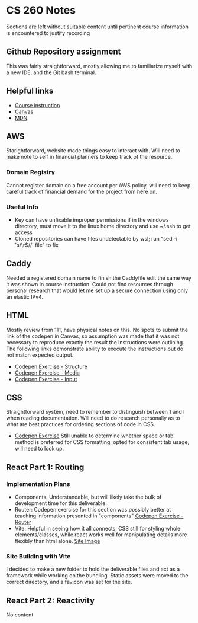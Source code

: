 # CS 260 Notes

Sections are left without suitable content until pertinent course information is encountered to justify recording

## Github Repository assignment

This was fairly straightforward, mostly allowing me to familiarize myself with a new IDE, and the Git bash terminal. 


## Helpful links

- [Course instruction](https://github.com/webprogramming260)
- [Canvas](https://byu.instructure.com)
- [MDN](https://developer.mozilla.org)

## AWS

Starightforward, website made things easy to interact with. Will need to make note to self in financial planners to keep track of the resource.
### Domain Registry
Cannot register domain on a free account per AWS policy, will need to keep careful track of financial demand for the project from here on.
### Useful Info
- Key can have unfixable improper permissions if in the windows directory, must move it to the linux home directory and use ~/.ssh to get access
- Cloned repositories can have files undetectable by wsl; run "sed -i 's/\r$//' file" to fix 

## Caddy

Needed a registered domain name to finish the Caddyfile edit the same way it was shown in course instruction. Could not find resources through personal research that would let me set up a secure connection using only an elastic IPv4.

## HTML

Mostly review from 111, have physical notes on this. No spots to submit the link of the codepen in Canvas, so assumption was made that it was not necessary to reproduce exactly the result the instructions were outlining. The following links demonstrate ability to execute the instructions but do not match expected output.
- [Codepen Exercise - Structure](https://codepen.io/Deeply-Unhappy/pen/MYKWPPJ)
- [Codepen Exercise - Media](https://codepen.io/Deeply-Unhappy/pen/KwVKrNq)
- [Codepen Exercise - Input](https://codepen.io/Deeply-Unhappy/pen/VYewVzo)

## CSS

Straightforward system, need to remember to distinguish between 1 and l when reading documentation. Will need to do research personally as to what are best practices for ordering sections of code in CSS.
- [Codepen Exercise](https://codepen.io/Deeply-Unhappy/pen/WbrNYbG)
Still unable to determine whether space or tab method is preferred for CSS formatting, opted for consistent tab usage, will need to look up.

## React Part 1: Routing

### Implementation Plans
- Components: Understandable, but will likely take the bulk of development time for this deliverable.
- Router: Codepen exercise for this section was possibly better at teaching information presented in "components" [Codepen Exercise - Router](https://codepen.io/Deeply-Unhappy/pen/qEbqOyO)
- Vite: Helpful in seeing how it all connects, CSS still for styling whole elements/classes, while react works well for manipulating details more flexibly than html alone.
[Site Image](vite-exercise.png)
### Site Building with Vite
I decided to make a new folder to hold the deliverable files and act as a framework while working on the bundling. Static assets were moved to the correct directory, and a favicon was set for the site.

## React Part 2: Reactivity

No content
